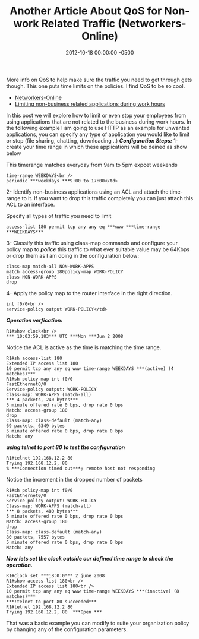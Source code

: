 ﻿---
title:  Another Article About QoS for Non-work Related Traffic (Networkers-Online)
date:   2012-10-18 00:00:00 -0500
categories: IT
---

More info on QoS to help make sure the traffic you need to get through gets though. This one puts time limits on the policies. I find QoS to be so cool.

- [Networkers-Online](http://www.networkers-online.com/blog/index.md)
- [Limiting non-business related applications during work hours](http://www.networkers-online.com/blog/2008/07/limiting-non-business-related-applications-during-work-hours/index.md)


In this post we will explore how to limit or even stop your employees from using applications that are not related to the business during work hours.
In the following example I am going to use HTTP as an example for unwanted applications, you can specify any type of application you would like to limit or stop (file sharing, chatting, downloading ..)
***Configuration Steps:***
1- create your time range in which these applications will be deined as show below

This timerange matches everyday from 9am to 5pm expcet weekends

```text
time-range WEEKDAYS<br />
periodic ***weekdays ***9:00 to 17:00</td>
```

2- Identify non-business applications using an ACL and attach the time-range to it. If you want to drop this traffic completely you can just attach this ACL to an interface.

Specify all types of traffic you need to limit

```text
access-list 180 permit tcp any any eq ***www ***time-range ***WEEKDAYS***
```

3- Classify this traffic using class-map commands and configure your policy map to ***police*** this traffic to what ever suitable value may be 64Kbps or drop them as I am doing in the configuration below:

```text
class-map match-all NON-WORK-APPS
match access-group 180policy-map WORK-POLICY
class NON-WORK-APPS
drop
```

4- Apply the policy map to the router interface in the right direction.

```text
int f0/0<br />
service-policy output WORK-POLICY</td>
```

***Operation verfication:***

```console
R1#show clock<br />
*** 10:03:59.183*** UTC ***Mon ***Jun 2 2008
```

Notice the ACL is active as the time is matching the time range.

```console
R1#sh access-list 180
Extended IP access list 180
10 permit tcp any any eq www time-range WEEKDAYS ***(active) (4 matches)***
R1#sh policy-map int f0/0
FastEthernet0/0
Service-policy output: WORK-POLICY
Class-map: WORK-APPS (match-all)
*** 4 packets, 240 bytes***
5 minute offered rate 0 bps, drop rate 0 bps
Match: access-group 180
drop
Class-map: class-default (match-any)
69 packets, 6349 bytes
5 minute offered rate 0 bps, drop rate 0 bps
Match: any
```

***using telnet to port 80 to test the configuration***

```console
R1#telnet 192.168.12.2 80
Trying 192.168.12.2, 80
% ***Connection timed out***; remote host not responding
```

Notice the increment in the dropped number of packets

```console
R1#sh policy-map int f0/0
FastEthernet0/0
Service-policy output: WORK-POLICY
Class-map: WORK-APPS (match-all)
*** 8 packets, 480 bytes***
5 minute offered rate 0 bps, drop rate 0 bps
Match: access-group 180
drop
Class-map: class-default (match-any)
80 packets, 7557 bytes
5 minute offered rate 0 bps, drop rate 0 bps
Match: any
```

***Now lets set the clock outside our defined time range to check the operation.***

```console
R1#clock set ***18:0:0*** 2 june 2008
R1#show access-list 180<br />
Extended IP access list 180<br />
10 permit tcp any any eq www time-range WEEKDAYS ***(inactive) (8 matches)***
***!telnet to port 80 succeeded***
R1#telnet 192.168.12.2 80
Trying 192.168.12.2, 80  ***Open ***
```

That was a basic example you can modify to suite your organization policy by changing any of the configuration parameters.
